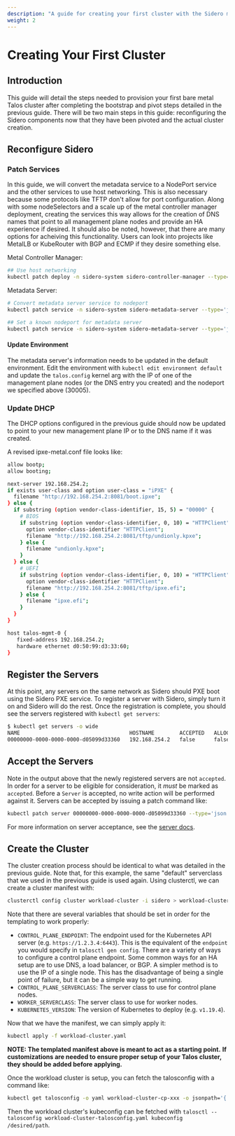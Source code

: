 ```yaml
---
description: "A guide for creating your first cluster with the Sidero management plane"
weight: 2
---
```


# Creating Your First Cluster

## Introduction

This guide will detail the steps needed to provision your first bare metal Talos cluster after completing the bootstrap and pivot steps detailed in the previous guide.
There will be two main steps in this guide: reconfiguring the Sidero components now that they have been pivoted and the actual cluster creation.

## Reconfigure Sidero

### Patch Services

In this guide, we will convert the metadata service to a NodePort service and the other services to use host networking.
This is also necessary because some protocols like TFTP don't allow for port configuration.
Along with some nodeSelectors and a scale up of the metal controller manager deployment, creating the services this way allows for the creation of DNS names that point to all management plane nodes and provide an HA experience if desired.
It should also be noted, however, that there are many options for acheiving this functionality.
Users can look into projects like MetalLB or KubeRouter with BGP and ECMP if they desire something else.

Metal Controller Manager:

```bash
## Use host networking
kubectl patch deploy -n sidero-system sidero-controller-manager --type='json' -p='[{"op": "add", "path": "/spec/template/spec/hostNetwork", "value": true}]'
```

Metadata Server:

```bash
# Convert metadata server service to nodeport
kubectl patch service -n sidero-system sidero-metadata-server --type='json' -p='[{"op": "replace", "path": "/spec/type", "value": "NodePort"}]'

## Set a known nodeport for metadata server
kubectl patch service -n sidero-system sidero-metadata-server --type='json' -p='[{"op": "replace", "path": "/spec/ports", "value": [{"port": 80, "protocol": "TCP", "targetPort": "http", "nodePort": 30005}]}]'
```

#### Update Environment

The metadata server's information needs to be updated in the default environment.
Edit the environment with `kubectl edit environment default` and update the `talos.config` kernel arg with the IP of one of the management plane nodes (or the DNS entry you created) and the nodeport we specified above (30005).

### Update DHCP

The DHCP options configured in the previous guide should now be updated to point to your new management plane IP or to the DNS name if it was created.

A revised ipxe-metal.conf file looks like:

```bash
allow bootp;
allow booting;

next-server 192.168.254.2;
if exists user-class and option user-class = "iPXE" {
  filename "http://192.168.254.2:8081/boot.ipxe";
} else {
  if substring (option vendor-class-identifier, 15, 5) = "00000" {
    # BIOS
    if substring (option vendor-class-identifier, 0, 10) = "HTTPClient" {
      option vendor-class-identifier "HTTPClient";
      filename "http://192.168.254.2:8081/tftp/undionly.kpxe";
    } else {
      filename "undionly.kpxe";
    }
  } else {
    # UEFI
    if substring (option vendor-class-identifier, 0, 10) = "HTTPClient" {
      option vendor-class-identifier "HTTPClient";
      filename "http://192.168.254.2:8081/tftp/ipxe.efi";
    } else {
      filename "ipxe.efi";
    }
  }
}

host talos-mgmt-0 {
   fixed-address 192.168.254.2;
   hardware ethernet d0:50:99:d3:33:60;
}
```

## Register the Servers

At this point, any servers on the same network as Sidero should PXE boot using the Sidero PXE service.
To register a server with Sidero, simply turn it on and Sidero will do the rest.
Once the registration is complete, you should see the servers registered with `kubectl get servers`:

```bash
$ kubectl get servers -o wide
NAME                                   HOSTNAME        ACCEPTED   ALLOCATED   CLEAN
00000000-0000-0000-0000-d05099d33360   192.168.254.2   false      false       false
```

## Accept the Servers

Note in the output above that the newly registered servers are not `accepted`.
In order for a server to be eligible for consideration, it _must_ be marked as `accepted`.
Before a `Server` is accepted, no write action will be performed against it.
Servers can be accepted by issuing a patch command like:

```bash
kubectl patch server 00000000-0000-0000-0000-d05099d33360 --type='json' -p='[{"op": "replace", "path": "/spec/accepted", "value": true}]'
```

For more information on server acceptance, see the [server docs](/docs/v0.1/configuration/servers).

## Create the Cluster

The cluster creation process should be identical to what was detailed in the previous guide.
Note that, for this example, the same "default" serverclass that we used in the previous guide is used again.
Using clusterctl, we can create a cluster manifest with:

```bash
clusterctl config cluster workload-cluster -i sidero > workload-cluster.yaml
```

Note that there are several variables that should be set in order for the templating to work properly:

- `CONTROL_PLANE_ENDPOINT`: The endpoint used for the Kubernetes API server (e.g. `https://1.2.3.4:6443`).
  This is the equivalent of the `endpoint` you would specify in `talosctl gen config`.
  There are a variety of ways to configure a control plane endpoint.
  Some common ways for an HA setup are to use DNS, a load balancer, or BGP.
  A simpler method is to use the IP of a single node.
  This has the disadvantage of being a single point of failure, but it can be a simple way to get running.
- `CONTROL_PLANE_SERVERCLASS`: The server class to use for control plane nodes.
- `WORKER_SERVERCLASS`: The server class to use for worker nodes.
- `KUBERNETES_VERSION`: The version of Kubernetes to deploy (e.g. `v1.19.4`).

Now that we have the manifest, we can simply apply it:

```bash
kubectl apply -f workload-cluster.yaml
```

**NOTE: The templated manifest above is meant to act as a starting point.**
**If customizations are needed to ensure proper setup of your Talos cluster, they should be added before applying.**

Once the workload cluster is setup, you can fetch the talosconfig with a command like:

```bash
kubectl get talosconfig -o yaml workload-cluster-cp-xxx -o jsonpath='{.status.talosConfig}' > workload-cluster-talosconfig.yaml
```

Then the workload cluster's kubeconfig can be fetched with `talosctl --talosconfig workload-cluster-talosconfig.yaml kubeconfig /desired/path`.
